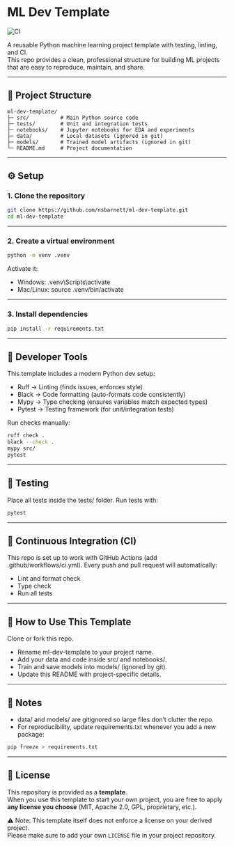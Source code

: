 # ML Dev Template

![CI](https://github.com/nsbarnett/ml-dev-template/actions/workflows/ci.yml/badge.svg)

A reusable Python machine learning project template with testing, linting, and CI.  
This repo provides a clean, professional structure for building ML projects that are easy to reproduce, maintain, and share.

---

## 📂 Project Structure

```text
ml-dev-template/
├─ src/          # Main Python source code
├─ tests/        # Unit and integration tests
├─ notebooks/    # Jupyter notebooks for EDA and experiments
├─ data/         # Local datasets (ignored in git)
├─ models/       # Trained model artifacts (ignored in git)
└─ README.md     # Project documentation
```

---

## ⚙️ Setup

### 1. Clone the repository
```bash
git clone https://github.com/nsbarnett/ml-dev-template.git
cd ml-dev-template
```
---

### 2. Create a virtual environment
```bash
python -m venv .venv
```
Activate it:

- Windows: .venv\Scripts\activate
- Mac/Linux: source .venv/bin/activate

---

### 3. Install dependencies
```bash
pip install -r requirements.txt
```

---

## 🧹 Developer Tools
This template includes a modern Python dev setup:
- Ruff → Linting (finds issues, enforces style)
- Black → Code formatting (auto-formats code consistently)
- Mypy → Type checking (ensures variables match expected types)
- Pytest → Testing framework (for unit/integration tests)

Run checks manually:
```bash
ruff check .
black --check .
mypy src/
pytest
```

---

## 🧪 Testing
Place all tests inside the tests/ folder.
Run tests with:
```bash
pytest
```

---

## 🔄 Continuous Integration (CI)
This repo is set up to work with GitHub Actions (add .github/workflows/ci.yml).
Every push and pull request will automatically:
- Lint and format check
- Type check
- Run all tests

---

## 🚀 How to Use This Template
Clone or fork this repo.
- Rename ml-dev-template to your project name.
- Add your data and code inside src/ and notebooks/.
- Train and save models into models/ (ignored by git).
- Update this README with project-specific details.

---

## 📌 Notes
- data/ and models/ are gitignored so large files don’t clutter the repo.
- For reproducibility, update requirements.txt whenever you add a new package:
```bash
pip freeze > requirements.txt
```

---

## 📄 License

This repository is provided as a **template**.  
When you use this template to start your own project, you are free to apply **any license you choose** (MIT, Apache 2.0, GPL, proprietary, etc.).  

⚠️ Note: This template itself does not enforce a license on your derived project.  
Please make sure to add your own `LICENSE` file in your project repository.
